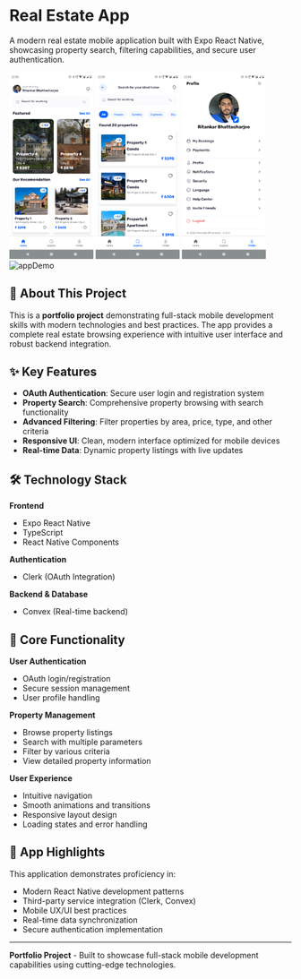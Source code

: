 # Real Estate App

A modern real estate mobile application built with Expo React Native, showcasing property search, filtering capabilities, and secure user authentication.

<img src="./sreenshots/home_screen.png" alt="home" width="150"/>
<img src="./sreenshots/explore_screen.png" alt="explore" width="150"/>
<img src="./sreenshots/profile_screen.png" alt="profile" width="150"/>
<img src="./sreenshots/appDemo.gif" alt="appDemo" width="150"/>

## 📱 About This Project

This is a **portfolio project** demonstrating full-stack mobile development skills with modern technologies and best practices. The app provides a complete real estate browsing experience with intuitive user interface and robust backend integration.

## ✨ Key Features

- **OAuth Authentication**: Secure user login and registration system
- **Property Search**: Comprehensive property browsing with search functionality
- **Advanced Filtering**: Filter properties by area, price, type, and other criteria
- **Responsive UI**: Clean, modern interface optimized for mobile devices
- **Real-time Data**: Dynamic property listings with live updates

## 🛠️ Technology Stack

**Frontend**

- Expo React Native
- TypeScript
- React Native Components

**Authentication**

- Clerk (OAuth Integration)

**Backend & Database**

- Convex (Real-time backend)

## 🎯 Core Functionality

**User Authentication**

- OAuth login/registration
- Secure session management
- User profile handling

**Property Management**

- Browse property listings
- Search with multiple parameters
- Filter by various criteria
- View detailed property information

**User Experience**

- Intuitive navigation
- Smooth animations and transitions
- Responsive layout design
- Loading states and error handling

## 📱 App Highlights

This application demonstrates proficiency in:

- Modern React Native development patterns
- Third-party service integration (Clerk, Convex)
- Mobile UX/UI best practices
- Real-time data synchronization
- Secure authentication implementation

---

**Portfolio Project** - Built to showcase full-stack mobile development capabilities using cutting-edge technologies.
